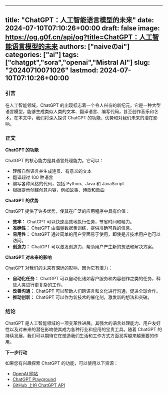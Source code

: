 
---
title: "ChatGPT：人工智能语言模型的未来"
date: 2024-07-10T07:10:26+00:00
draft: false
image: https://og.g0f.cn/api/og?title=ChatGPT：人工智能语言模型的未来
authors: ["naiveのai"]
categories: ["ai"]
tags: ["chatgpt","sora","openai","Mistral AI"]
slug: "20240710071026"
lastmod: 2024-07-10T07:10:26+00:00
---
### 引言

在人工智能领域，ChatGPT 的出现标志着一个令人兴奋的新纪元。它是一种大型语言模型，能够生成类似人类的文本、翻译语言、编写代码，甚至创作音乐和艺术。在本文中，我们将深入探讨 ChatGPT 的功能、优势和对我们未来的潜在影响。

### 正文

**ChatGPT 的功能**

ChatGPT 的核心能力是其语言处理能力。它可以：

- 理解自然语言并生成连贯、有意义的文本
- 翻译超过 100 种语言
- 编写各种风格的代码，包括 Python、Java 和 JavaScript
- 根据提示创建创意内容，例如故事、诗歌和歌曲

**ChatGPT 的优势**

ChatGPT 提供了许多优势，使其在广泛的应用程序中具有价值：

- **效率：** ChatGPT 可以快速高效地执行任务，节省时间和精力。
- **准确性：** ChatGPT 由海量数据集训练，提供准确可靠的信息。
- **易用性：** ChatGPT 通过简单的用户界面易于使用，即使是非技术用户也可以访问。
- **创造力：** ChatGPT 可以激发创造力，帮助用户产生新的想法和解决方案。

**ChatGPT 对未来的影响**

ChatGPT 对我们的未来有深远的影响，因为它有潜力：

- **自动化任务：** ChatGPT 可以自动化诸如客户服务和内容创作之类的任务，释放人类进行更复杂的工作。
- **改善沟通：** ChatGPT 可以帮助人们跨语言和文化进行沟通，促进全球合作。
- **推动创新：** ChatGPT 可以作为新技术的催化剂，激发新的想法和突破。

### 结论

ChatGPT 是人工智能领域的一项变革性进展。其强大的语言处理能力、用户友好性以及对未来的潜在影响使其成为各种行业和应用的宝贵工具。随着 ChatGPT 的持续发展，我们可以期待它在塑造我们生活和工作方式方面发挥越来越重要的作用。

**下一步行动**

如果您有兴趣探索 ChatGPT 的功能，可以使用以下资源：

- [OpenAI 网站](https://openai.com/blog/chatgpt/)
- [ChatGPT Playground](https://chatgpt.com/)
- [GitHub 上的 ChatGPT API](https://github.com/openai/chat-gpt)